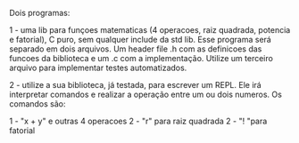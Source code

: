 Dois programas:

1 - uma lib para funçoes matematicas (4 operacoes, raiz quadrada, potencia e fatorial), C puro, sem qualquer include da std lib. Esse programa será separado em dois arquivos. Um header file .h com as definicoes das funcoes da biblioteca e um .c com a implementação. Utilize um terceiro arquivo para implementar testes automatizados.

2 - utilize a sua biblioteca, já testada, para escrever um REPL. Ele irá interpretar comandos e realizar a operação entre um ou dois numeros. Os comandos são:

1 - "x + y" e outras 4 operacoes
2 - "r<num>" para raiz quadrada
2 - "!<num> "para fatorial

